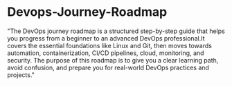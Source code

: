 # Devops-Journey-Roadmap
"The DevOps journey roadmap is a structured step-by-step guide that helps you progress from a beginner to an advanced DevOps professional.It covers the essential foundations like Linux and Git, then moves towards automation, containerization, CI/CD pipelines, cloud, monitoring, and security. The purpose of this roadmap is to give you a clear learning path, avoid confusion, and prepare you for real-world DevOps practices and projects."
